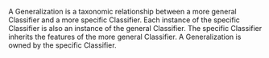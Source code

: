 A Generalization is a taxonomic relationship between a more general Classifier and a more specific Classifier. Each instance of the specific Classifier is also an instance of the general Classifier. The specific Classifier inherits the features of the more general Classifier. A Generalization is owned by the specific Classifier.